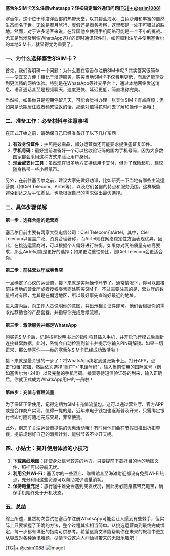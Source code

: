 **塞舌尔SIM卡怎么注册whatsapp？轻松搞定海外通讯问题[[TG💪+ @esim1088](https://t.me/s/esim1088)]**

塞舌尔，这个位于印度洋西部的热带天堂，以其碧蓝海水、白色沙滩和丰富的自然生态闻名于世。无论是蜜月旅行、度假还是商务考察，这里都是一处不可错过的胜地。然而，对于许多游客来说，在异国他乡使用手机网络可能是一个不小的挑战。尤其是当涉及到像WhatsApp这样的即时通讯软件时，如何顺利注册并使用塞舌尔的本地SIM卡，就显得尤为重要了。

### 一、为什么选择塞舌尔SIM卡？

首先，我们得明确一个问题：为什么要在塞舌尔注册SIM卡呢？其实答案很简单——便宜又方便！相比于漫游服务，购买当地SIM卡不仅费用更低，而且还能享受到更流畅的网络体验。特别是在WhatsApp等社交平台上，通过本地网络发送消息、语音通话甚至是视频聊天，速度更快、延迟更低，简直堪称完美。

当然啦，如果你只是短期停留几天，可能会觉得办理一张实体SIM卡有点麻烦；但如果是长期居住或者频繁往返的话，那绝对值得花时间去了解和操作一番哦！

### 二、准备工作：必备材料与注意事项

在正式开始之前，请确保自己已经准备好了以下几样东西：
1. **有效身份证件**：护照是必需品，部分运营商还可能要求提供签证复印件。
2. **手机号码**：最好提前准备好一个可以接收验证码的国内手机号码，因为大多数国家都会采用这种方式来验证用户身份。
3. **现金或支付工具**：虽然现在很多地方支持信用卡支付，但为了保险起见，建议随身携带一些小额纸币。

另外，在前往塞舌尔之前，建议大家先做好功课，比如研究一下当地有哪些主流运营商（如Ciel Telecom、Airtel等），以及它们各自的特点和服务范围。这样既能避免到达之后手忙脚乱，也能根据自己的需求做出最优选择。

### 三、具体步骤详解

#### 第一步：选择合适的运营商
塞舌尔目前主要有两家大型电信公司：Ciel Telecom和Airtel。其中，Ciel Telecom以覆盖广泛、资费合理著称，而Airtel则在网络稳定性方面表现优异。因此，在挑选运营商时，可以根据个人偏好进行权衡。如果你对网络质量有较高要求，那么Airtel可能是更好的选择；如果更注重性价比，则Ciel Telecom会更适合你。

#### 第二步：前往营业厅或零售店
一旦确定了心仪的运营商，接下来就是实际操作环节了。通常情况下，你可以直接前往当地的营业厅或者授权零售商处购买SIM卡。不过需要注意的是，营业厅的数量相对有限，尤其是在偏远地区，所以最好事先查询好最近的地址。

进入店内后，向工作人员说明你的意图，并出示相关证件即可。他们会根据你的需求推荐适合的产品套餐，并指导你完成后续流程。

#### 第三步：激活服务并绑定WhatsApp
购买完SIM卡后，记得按照说明书上的指引将其插入手机，并开启飞行模式后重新连接蜂窝数据。此时，系统会自动检测到新卡并提示你输入PIN码解锁。如果一切正常，那么恭喜你——你的塞舌尔SIM卡已经成功激活啦！

接下来就是最关键的一步了：将WhatsApp绑定到这张新卡上。打开APP，点击“设置”按钮，然后依次选择“账户”>“电话号码”，输入当前使用的国际区号（例如塞舌尔为+248）以及完整的手机号码。接着等待短信验证码的到来，输入正确后，你就正式成为WhatsApp用户的一员啦！

#### 第四步：充值与管理流量
为了保证正常使用，记得定期为SIM卡充值流量包。这可以通过营业厅、官方APP或是合作商户实现。值得一提的是，近年来电子钱包也逐渐普及开来，只需绑定银行卡即可随时随地完成交易，非常便捷。

此外，别忘了关注运营商提供的优惠活动哦！有时候他们会在节假日推出折扣套餐，提前规划好自己的消费计划，能够节省不少开支呢。

### 四、小贴士：提升使用体验的小技巧

1. **下载离线地图**：即使身处信号较差的地方，只要提前下载好目的地的地图文件，照样可以导航无忧。
2. **利用公共Wi-Fi**：塞舌尔的一些酒店、咖啡馆甚至海滩附近都设有免费Wi-Fi热点，充分利用这些资源可以帮助减少流量消耗。
3. **保持电量充足**：旅行途中难免会遇到突发状况，因此务必随身携带充电宝，确保手机始终处于开机状态。

### 五、总结

综上所述，虽然初次尝试在塞舌尔注册WhatsApp可能会让人感到有些棘手，但实际上只要掌握了正确的方法，整个过程其实相当简单。从挑选运营商到最终完成绑定，每一步都有详细的指南可供参考。希望这篇文章能帮助你在未来的旅程中更加从容应对各种通讯难题，尽情享受这片人间仙境带来的无限乐趣吧！

[[TG💪+ @esim1088](https://t.me/s/esim1088) ![Image](https://i.postimg.cc/4NQfJmqS/Snipaste-2025-05-13-00-14-12.png)]
